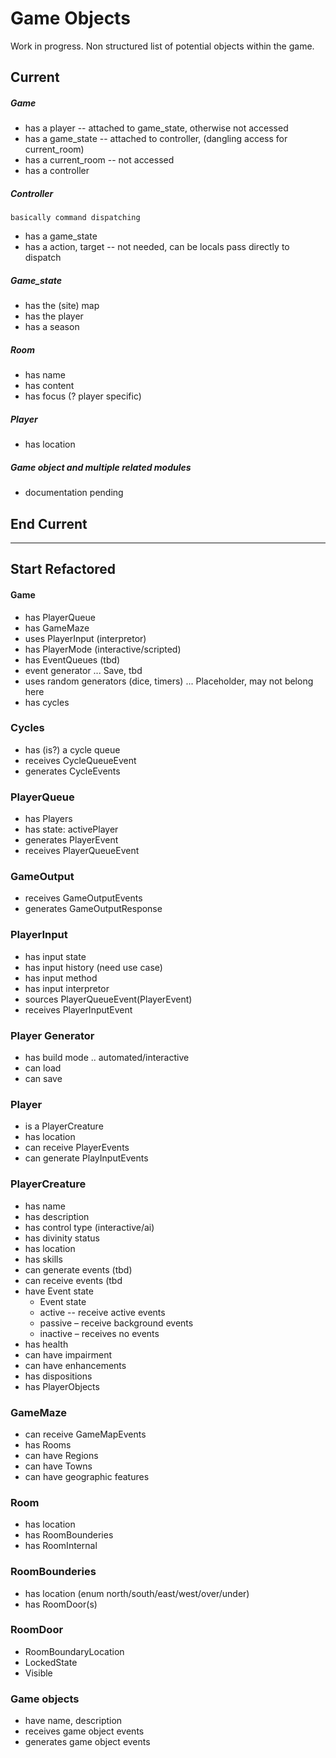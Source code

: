 # Game Objects

Work in progress. Non structured list of potential objects within the game.

## Current 
##### Game
* has a player -- attached to game_state, otherwise not accessed
* has a game_state -- attached to controller, (dangling access for current_room)
* has a current_room -- not accessed
* has a controller

##### Controller
    basically command dispatching
* has a game_state
* has a action, target -- not needed, can be locals pass directly to dispatch

##### Game_state
* has the (site) map
* has the player
* has a season

##### Room
* has name
* has content
* has focus (? player specific)

##### Player
* has location

##### Game object and multiple related modules
* documentation pending 
## End Current

****************************************************************
## Start Refactored

#### Game
* has PlayerQueue
* has GameMaze
* uses PlayerInput (interpretor)
* has PlayerMode (interactive/scripted)
* has EventQueues (tbd)
* event generator ... Save, tbd
* uses random generators (dice, timers) ... Placeholder, may not belong here
* has cycles

### Cycles
* has (is?) a cycle queue
* receives CycleQueueEvent
* generates CycleEvents

### PlayerQueue
* has Players
* has state: activePlayer
* generates PlayerEvent
* receives PlayerQueueEvent

### GameOutput
* receives GameOutputEvents
* generates GameOutputResponse

### PlayerInput
* has input state
* has input history (need use case)
* has input method
* has input interpretor
* sources PlayerQueueEvent(PlayerEvent)
* receives PlayerInputEvent

### Player Generator
* has build mode .. automated/interactive
* can load
* can save

### Player
* is a PlayerCreature
* has location
* can receive PlayerEvents
* can generate PlayInputEvents

### PlayerCreature
* has name
* has description
* has control type (interactive/ai)
* has divinity status
* has location
* has skills
* can generate events (tbd)
* can receive events (tbd
* have Event state
   * Event state
    * active -- receive active events
    * passive – receive background events
    * inactive – receives no events 
* has health
* can have impairment
* can have enhancements
* has dispositions
* has PlayerObjects

### GameMaze
* can receive GameMapEvents
* has Rooms
* can have Regions 
* can have Towns 
* can have geographic features

### Room
* has location
* has RoomBounderies
* has RoomInternal

### RoomBounderies
* has location (enum north/south/east/west/over/under)
* has RoomDoor(s)

### RoomDoor
* RoomBoundaryLocation
* LockedState
* Visible
          
### Game objects
* have name, description
* receives game object events
* generates game object events
      
          
